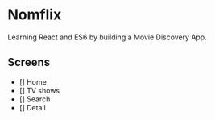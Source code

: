 # Nomflix

Learning React and ES6 by building a Movie Discovery App.

## Screens

- [] Home
- [] TV shows
- [] Search
- [] Detail
